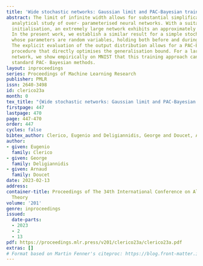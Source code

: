```yaml
---
title: 'Wide stochastic networks: Gaussian limit and PAC-Bayesian training'
abstract: The limit of infinite width allows for substantial simplifications in the
  analytical study of over- parameterised neural networks. With a suitable random
  initialisation, an extremely large network exhibits an approximately Gaussian behaviour.
  In the present work, we establish a similar result for a simple stochastic architecture
  whose parameters are random variables, holding both before and during training.
  The explicit evaluation of the output distribution allows for a PAC-Bayesian training
  procedure that directly optimises the generalisation bound. For a large but finite-width
  network, we show empirically on MNIST that this training approach can outperform
  standard PAC- Bayesian methods.
layout: inproceedings
series: Proceedings of Machine Learning Research
publisher: PMLR
issn: 2640-3498
id: clerico23a
month: 0
tex_title: "{Wide stochastic networks: Gaussian limit and PAC-Bayesian training}"
firstpage: 447
lastpage: 470
page: 447-470
order: 447
cycles: false
bibtex_author: Clerico, Eugenio and Deligiannidis, George and Doucet, Arnaud
author:
- given: Eugenio
  family: Clerico
- given: George
  family: Deligiannidis
- given: Arnaud
  family: Doucet
date: 2023-02-13
address:
container-title: Proceedings of The 34th International Conference on Algorithmic Learning
  Theory
volume: '201'
genre: inproceedings
issued:
  date-parts:
  - 2023
  - 2
  - 13
pdf: https://proceedings.mlr.press/v201/clerico23a/clerico23a.pdf
extras: []
# Format based on Martin Fenner's citeproc: https://blog.front-matter.io/posts/citeproc-yaml-for-bibliographies/
---
```

